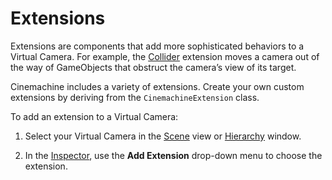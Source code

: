 # Extensions

Extensions are components that add more sophisticated behaviors to a Virtual Camera. For example, the [Collider](CinemachineCollider.md) extension moves a camera out of the way of GameObjects that obstruct the camera’s view of its target.

Cinemachine includes a variety of extensions. Create your own custom extensions by deriving from the `CinemachineExtension` class.

To add an extension to a Virtual Camera:

1. Select your Virtual Camera in the [Scene](https://docs.unity3d.com/Manual/UsingTheSceneView.html) view or [Hierarchy](https://docs.unity3d.com/Manual/Hierarchy.html) window.

2. In the [Inspector](https://docs.unity3d.com/Manual/UsingTheInspector.html), use the __Add Extension__ drop-down menu to choose the extension.

